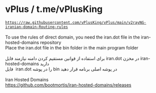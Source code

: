# vPlus / t.me/vPlusKing

<code>https://raw.githubusercontent.com/vPlusKing/vPlus/main/v2rayNG-iranian-domain-Routing-rules</code><br><br>
To use the rules of direct domain, you need the iran.dot file in the iran-hosted-domains repository<br>
Place the iran.dot file in the bin folder in the main program folder<br><br>
‏برای استفاده از قوانین مستقیم کردن دامنه نیازمند فایل iran.dot  در مخزن iran-hosted-domains دارید<br>‏
‏فایل iran.dot  را در پوشه bin در پوشه اصلی برنامه قرار دهید<br><br>
Iran Hosted Domains<br>
https://github.com/bootmortis/iran-hosted-domains/releases
